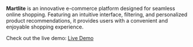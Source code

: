 **Martlite** is an innovative e-commerce platform designed for seamless online shopping. Featuring an intuitive interface, filtering, and personalized product recommendations, it provides users with a convenient and enjoyable shopping experience.   

Check out the live demo: [Live Demo](https://martlite.netlify.app/)  

